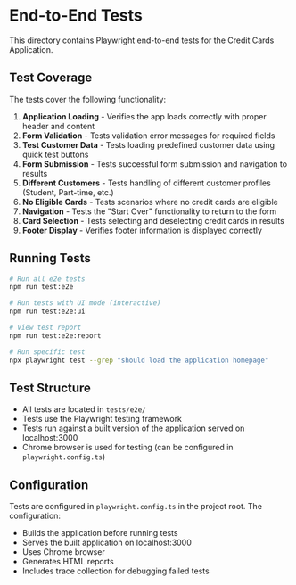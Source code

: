# End-to-End Tests

This directory contains Playwright end-to-end tests for the Credit Cards Application.

## Test Coverage

The tests cover the following functionality:

1. **Application Loading** - Verifies the app loads correctly with proper header and content
2. **Form Validation** - Tests validation error messages for required fields
3. **Test Customer Data** - Tests loading predefined customer data using quick test buttons
4. **Form Submission** - Tests successful form submission and navigation to results
5. **Different Customers** - Tests handling of different customer profiles (Student, Part-time, etc.)
6. **No Eligible Cards** - Tests scenarios where no credit cards are eligible
7. **Navigation** - Tests the "Start Over" functionality to return to the form
8. **Card Selection** - Tests selecting and deselecting credit cards in results
9. **Footer Display** - Verifies footer information is displayed correctly

## Running Tests

```bash
# Run all e2e tests
npm run test:e2e

# Run tests with UI mode (interactive)
npm run test:e2e:ui

# View test report
npm run test:e2e:report

# Run specific test
npx playwright test --grep "should load the application homepage"
```

## Test Structure

- All tests are located in `tests/e2e/`
- Tests use the Playwright testing framework
- Tests run against a built version of the application served on localhost:3000
- Chrome browser is used for testing (can be configured in `playwright.config.ts`)

## Configuration

Tests are configured in `playwright.config.ts` in the project root. The configuration:

- Builds the application before running tests
- Serves the built application on localhost:3000
- Uses Chrome browser
- Generates HTML reports
- Includes trace collection for debugging failed tests